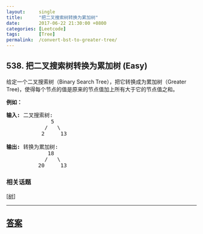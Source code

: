 ```yaml
---
layout:     single
title:      "把二叉搜索树转换为累加树"
date:       2017-06-22 21:30:00 +0800
categories: [Leetcode]
tags:       [Tree]
permalink:  /convert-bst-to-greater-tree/
---
```


## 538. 把二叉搜索树转换为累加树 (Easy)

<p>给定一个二叉搜索树（Binary Search Tree），把它转换成为累加树（Greater Tree)，使得每个节点的值是原来的节点值加上所有大于它的节点值之和。</p>

<p><strong>例如：</strong></p>

<pre>
<strong>输入:</strong> 二叉搜索树:
              5
            /   \
           2     13

<strong>输出:</strong> 转换为累加树:
             18
            /   \
          20     13
</pre>

### 相关话题
  [[树](https://github.com/openset/leetcode/tree/master/tag/tree/README.md)]

---

## [答案](https://github.com/openset/leetcode/tree/master/problems/convert-bst-to-greater-tree)
